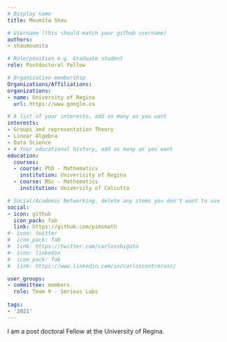 ```yaml
---
# Display name
title: Moumita Shau

# Username (this should match your github username)
authors:
- shaumoumita

# Role/position e.g. Graduate student
role: Postdoctoral Fellow

# Organization membership
Organizations/Affiliations:
organizations:
- name: University of Regina
  url: https://www.google.ca

# A list of your interests, add as many as you want
interests:
- Groups and representation Theory
- Linear Algebra
- Data Science
- # Your educational history, add as many as you want
education:
  courses:
  - course: PhD - Mathematics
    institution: Univerisity of Regina
  - course: MSc - Mathematics
    institution: University of Calcutta

# Social/Academic Networking, delete any items you don't want to use
social:
- icon: github
  icon_pack: fab
  link: https://github.com/pimsmath
#- icon: twitter
#  icon_pack: fab
#  link: https://twitter.com/carlosshigoto
#- icon: linkedin
#  icon_pack: fab
#  link: https://www.linkedin.com/in/carloscontrerasc/

user_groups:
- committee: members
  role: Team 9 - Serious Labs
  
tags:
- '2021'
---
```

I am a post doctoral Fellow at the University of Regina.
